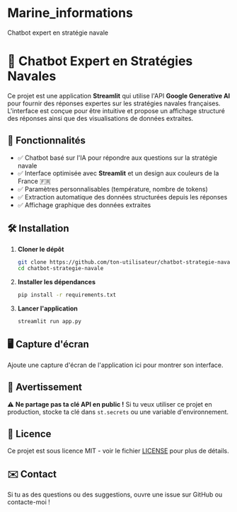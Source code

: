 # Marine_informations
Chatbot expert en stratégie navale 
# 🚢 Chatbot Expert en Stratégies Navales

Ce projet est une application **Streamlit** qui utilise l'API **Google Generative AI** pour fournir des réponses expertes sur les stratégies navales françaises. L'interface est conçue pour être intuitive et propose un affichage structuré des réponses ainsi que des visualisations de données extraites.

## 📌 Fonctionnalités
- ✅ Chatbot basé sur l'IA pour répondre aux questions sur la stratégie navale
- ✅ Interface optimisée avec **Streamlit** et un design aux couleurs de la France 🇫🇷
- ✅ Paramètres personnalisables (température, nombre de tokens)
- ✅ Extraction automatique des données structurées depuis les réponses
- ✅ Affichage graphique des données extraites

## 🛠 Installation
1. **Cloner le dépôt**
   ```bash
   git clone https://github.com/ton-utilisateur/chatbot-strategie-navale.git
   cd chatbot-strategie-navale
   ```

2. **Installer les dépendances**
   ```bash
   pip install -r requirements.txt
   ```

3. **Lancer l'application**
   ```bash
   streamlit run app.py
   ```

## 🖥️ Capture d'écran
Ajoute une capture d'écran de l'application ici pour montrer son interface.

## 🛑 Avertissement
⚠ **Ne partage pas ta clé API en public !** Si tu veux utiliser ce projet en production, stocke ta clé dans `st.secrets` ou une variable d'environnement.

## 📜 Licence
Ce projet est sous licence MIT - voir le fichier [LICENSE](LICENSE) pour plus de détails.

## ✉️ Contact
Si tu as des questions ou des suggestions, ouvre une issue sur GitHub ou contacte-moi !
